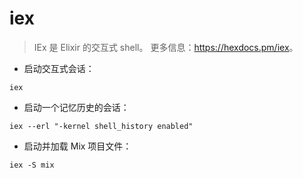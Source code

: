 # iex

> IEx 是 Elixir 的交互式 shell。
> 更多信息：<https://hexdocs.pm/iex>。

- 启动交互式会话：

`iex`

- 启动一个记忆历史的会话：

`iex --erl "-kernel shell_history enabled"`

- 启动并加载 Mix 项目文件：

`iex -S mix`